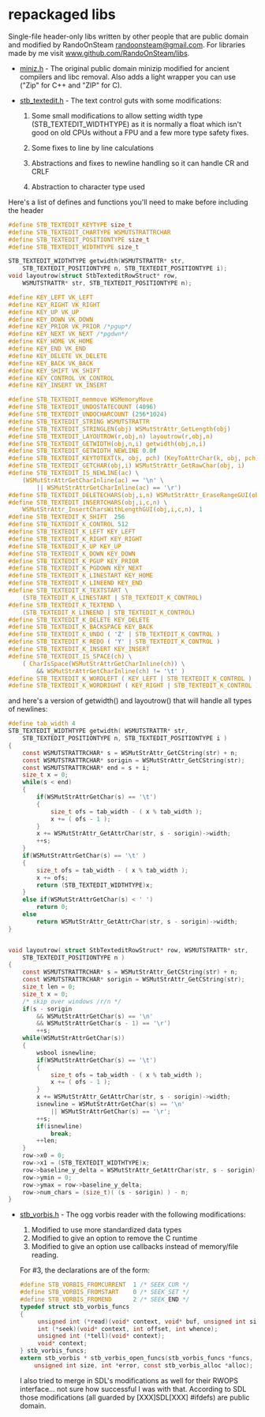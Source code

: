 # repackaged libs
Single-file header-only libs written by other people that are public domain and modified by RandoOnSteam <randoonsteam@gmail.com>. For libraries made by me visit www.github.com/RandoOnSteam/libs.

* [miniz.h](miniz.h) - The original public domain minizip modified for ancient compilers and libc removal. Also adds a light wrapper you can use ("Zip" for C++ and "ZIP" for C).

* [stb_textedit.h](stb_textedit.h) - The text control guts with some modifications:

	1. Some small modifications to allow setting width type (STB_TEXTEDIT_WIDTHTYPE) as it is normally a float which isn't good on old CPUs without a FPU and a few more type safety fixes.
	
	2. Some fixes to line by line calculations
	
	3. Abstractions and fixes to newline handling so it can handle CR and CRLF
	
	4. Abstraction to character type used
	
Here's a list of defines and functions you'll need to make before including the header

```c
#define STB_TEXTEDIT_KEYTYPE size_t
#define STB_TEXTEDIT_CHARTYPE WSMUTSTRATTRCHAR
#define STB_TEXTEDIT_POSITIONTYPE size_t
#define STB_TEXTEDIT_WIDTHTYPE size_t

STB_TEXTEDIT_WIDTHTYPE getwidth(WSMUTSTRATTR* str,
	STB_TEXTEDIT_POSITIONTYPE n, STB_TEXTEDIT_POSITIONTYPE i);
void layoutrow(struct StbTexteditRowStruct* row,
	WSMUTSTRATTR* str, STB_TEXTEDIT_POSITIONTYPE n);

#define KEY_LEFT VK_LEFT
#define KEY_RIGHT VK_RIGHT
#define KEY_UP VK_UP
#define KEY_DOWN VK_DOWN
#define KEY_PRIOR VK_PRIOR /*pgup*/
#define KEY_NEXT VK_NEXT /*pgdwn*/
#define KEY_HOME VK_HOME
#define KEY_END VK_END
#define KEY_DELETE VK_DELETE
#define KEY_BACK VK_BACK
#define KEY_SHIFT VK_SHIFT
#define KEY_CONTROL VK_CONTROL
#define KEY_INSERT VK_INSERT

#define STB_TEXTEDIT_memmove WSMemoryMove
#define STB_TEXTEDIT_UNDOSTATECOUNT (4096)
#define STB_TEXTEDIT_UNDOCHARCOUNT (256*1024)
#define STB_TEXTEDIT_STRING WSMUTSTRATTR
#define STB_TEXTEDIT_STRINGLEN(obj) WSMutStrAttr_GetLength(obj)
#define STB_TEXTEDIT_LAYOUTROW(r,obj,n) layoutrow(r,obj,n)
#define STB_TEXTEDIT_GETWIDTH(obj,n,i) getwidth(obj,n,i)
#define STB_TEXTEDIT_GETWIDTH_NEWLINE 0.0f
#define STB_TEXTEDIT_KEYTOTEXT(k, obj, pch) (KeyToAttrChar(k, obj, pch))
#define STB_TEXTEDIT_GETCHAR(obj,i) WSMutStrAttr_GetRawChar(obj, i)
#define STB_TEXTEDIT_IS_NEWLINE(ac) \
	(WSMutStrAttrGetCharInline(ac) == '\n' \
		|| WSMutStrAttrGetCharInline(ac) == '\r')
#define STB_TEXTEDIT_DELETECHARS(obj,i,n) WSMutStrAttr_EraseRangeGUI(obj,i,n)
#define STB_TEXTEDIT_INSERTCHARS(obj,i,c,n) \
	WSMutStrAttr_InsertCharsWithLengthGUI(obj,i,c,n), 1
#define STB_TEXTEDIT_K_SHIFT  256
#define STB_TEXTEDIT_K_CONTROL 512
#define STB_TEXTEDIT_K_LEFT KEY_LEFT
#define STB_TEXTEDIT_K_RIGHT KEY_RIGHT
#define STB_TEXTEDIT_K_UP KEY_UP
#define STB_TEXTEDIT_K_DOWN KEY_DOWN
#define STB_TEXTEDIT_K_PGUP KEY_PRIOR
#define STB_TEXTEDIT_K_PGDOWN KEY_NEXT
#define STB_TEXTEDIT_K_LINESTART KEY_HOME
#define STB_TEXTEDIT_K_LINEEND KEY_END
#define STB_TEXTEDIT_K_TEXTSTART \
	(STB_TEXTEDIT_K_LINESTART | STB_TEXTEDIT_K_CONTROL)
#define STB_TEXTEDIT_K_TEXTEND \
	(STB_TEXTEDIT_K_LINEEND | STB_TEXTEDIT_K_CONTROL)
#define STB_TEXTEDIT_K_DELETE KEY_DELETE
#define STB_TEXTEDIT_K_BACKSPACE KEY_BACK
#define STB_TEXTEDIT_K_UNDO ( 'Z' | STB_TEXTEDIT_K_CONTROL )
#define STB_TEXTEDIT_K_REDO ( 'Y' | STB_TEXTEDIT_K_CONTROL )
#define STB_TEXTEDIT_K_INSERT KEY_INSERT
#define STB_TEXTEDIT_IS_SPACE(ch) \
	( CharIsSpace(WSMutStrAttrGetCharInline(ch)) \
		&& WSMutStrAttrGetCharInline(ch) != '\t' )
#define STB_TEXTEDIT_K_WORDLEFT ( KEY_LEFT | STB_TEXTEDIT_K_CONTROL )
#define STB_TEXTEDIT_K_WORDRIGHT ( KEY_RIGHT | STB_TEXTEDIT_K_CONTROL )
```

and here's a version of getwidth() and layoutrow() that will handle
all types of newlines:

```c
#define tab_width 4
STB_TEXTEDIT_WIDTHTYPE getwidth( WSMUTSTRATTR* str,
	STB_TEXTEDIT_POSITIONTYPE n, STB_TEXTEDIT_POSITIONTYPE i )
{
	const WSMUTSTRATTRCHAR* s = WSMutStrAttr_GetCString(str) + n;
	const WSMUTSTRATTRCHAR* sorigin = WSMutStrAttr_GetCString(str);
	const WSMUTSTRATTRCHAR* end = s + i;
	size_t x = 0;
	while(s < end)
	{
		if(WSMutStrAttrGetChar(s) == '\t')
		{
			size_t ofs = tab_width - ( x % tab_width );
			x += ( ofs - 1 );
		}
		x += WSMutStrAttr_GetAttrChar(str, s - sorigin)->width;
		++s;
	}
	if(WSMutStrAttrGetChar(s) == '\t' )
	{
		size_t ofs = tab_width - ( x % tab_width );
		x += ofs;
		return (STB_TEXTEDIT_WIDTHTYPE)x;
	}
	else if(WSMutStrAttrGetChar(s) < ' ')
		return 0;
	else
		return WSMutStrAttr_GetAttrChar(str, s - sorigin)->width;
}


void layoutrow( struct StbTexteditRowStruct* row, WSMUTSTRATTR* str,
	STB_TEXTEDIT_POSITIONTYPE n )
{
	const WSMUTSTRATTRCHAR* s = WSMutStrAttr_GetCString(str) + n;
	const WSMUTSTRATTRCHAR* sorigin = WSMutStrAttr_GetCString(str);
	size_t len = 0;
	size_t x = 0;
	/* skip over windows /r/n */
	if(s - sorigin
		&& WSMutStrAttrGetChar(s) == '\n'
		&& WSMutStrAttrGetChar(s - 1) == '\r')
		++s;
	while(WSMutStrAttrGetChar(s))
	{
		wsbool isnewline;
		if(WSMutStrAttrGetChar(s) == '\t')
		{
			size_t ofs = tab_width - ( x % tab_width );
			x += ( ofs - 1 );
		}
		x += WSMutStrAttr_GetAttrChar(str, s - sorigin)->width;
		isnewline = WSMutStrAttrGetChar(s) == '\n'
			|| WSMutStrAttrGetChar(s) == '\r';
		++s;
		if(isnewline)
			break;
		++len;
	}
	row->x0 = 0;
	row->x1 = (STB_TEXTEDIT_WIDTHTYPE)x;
	row->baseline_y_delta = WSMutStrAttr_GetAttrChar(str, s - sorigin)->height;
	row->ymin = 0;
	row->ymax = row->baseline_y_delta;
	row->num_chars = (size_t)( (s - sorigin) ) - n;
}
```

* [stb_vorbis.h](stb_vorbis.h) - The ogg vorbis reader with the following modifications:

	1. Modified to use more standardized data types
	2. Modified to give an option to remove the C runtime
	3. Modified to give an option use callbacks instead of memory/file reading.
	
	For #3, the declarations are of the form:
	```c
	#define STB_VORBIS_FROMCURRENT	1 /* SEEK_CUR */
	#define STB_VORBIS_FROMSTART	0 /* SEEK_SET */
	#define STB_VORBIS_FROMEND		2 /* SEEK_END */
	typedef struct stb_vorbis_funcs
	{
		 unsigned int (*read)(void* context, void* buf, unsigned int size);
		 int (*seek)(void* context, int offset, int whence);
		 unsigned int (*tell)(void* context);
		 void* context;
	} stb_vorbis_funcs;
	extern stb_vorbis * stb_vorbis_open_funcs(stb_vorbis_funcs *funcs,
		unsigned int size, int *error, const stb_vorbis_alloc *alloc);
	``` 	
	
	I also tried to merge in SDL's modifications as well for their RWOPS interface...
  	not sure how successful I was with that. According to SDL those modifications (all guarded by \[XXX\]SDL\[XXX\] #ifdefs) are public domain.
